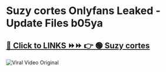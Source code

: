 
 # Suzy cortes Onlyfans Leaked - Update Files b05ya

## <h2><a href="https://clipsfans.com/Suzy_cortes&ref=git">🔗 Click to LINKS ⏩⏩ 👉 🟢 Suzy cortes </a></h2>

<a href="https://clipsfans.com/Suzy_cortes&ref=git" rel="nofollow" data-target="animated-image.originalLink"><img src="https://i.ibb.co.com/xMMVF88/686577567.gif" alt="Viral Video Original" style="max-width: 100%; display: inline-block;" data-target="animated-image.originalImage"></a>

